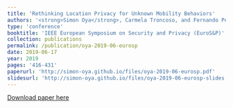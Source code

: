 ```yaml
---
title: 'Rethinking Location Privacy for Unknown Mobility Behaviors'
authors: '<strong>Simon Oya</strong>, Carmela Troncoso, and Fernando Pérez-González'
type: 'conference'
booktitle: 'IEEE European Symposium on Security and Privacy (EuroS&P)'
collection: publications
permalink: /publication/oya-2019-06-eurosp
date: 2019-06-17
year: 2019
pages: '416-431'
paperurl: 'http://simon-oya.github.io/files/oya-2019-06-eurosp.pdf'
slidesurl: 'http://simon-oya.github.io/files/oya-2019-06-eurosp-slides.pdf'
---
```


[Download paper here](http://simon-oya.github.io/files/oya-2019-06-eurosp.pdf)
